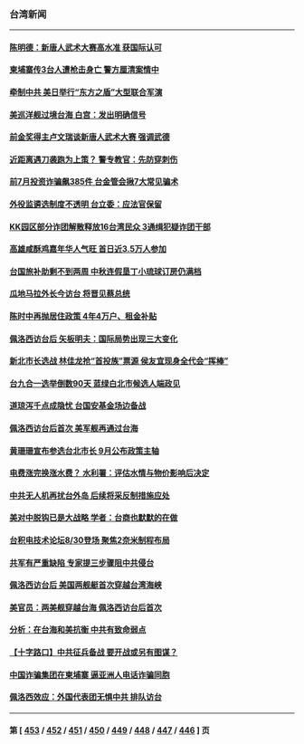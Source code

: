 ### 台湾新闻
---
#### [陈明德：新唐人武术大赛高水准 获国际认可](../../pages/ncid1349361/n13812348.md) 
#### [柬埔寨传3台人遭枪击身亡 警方厘清案情中](../../pages/ncid1349361/n13812609.md) 
#### [牵制中共 美日举行“东方之盾”大型联合军演](../../pages/ncid1349361/n13812336.md) 
#### [美巡洋舰过境台海 白宫：发出明确信号](../../pages/ncid1349361/n13812312.md) 
#### [前金奖得主卢文瑞谈新唐人武术大赛 强调武德](../../pages/ncid1349361/n13811658.md) 
#### [近距离遇刀袭跑为上策？ 警专教官：先防穿刺伤](../../pages/ncid1349361/n13812256.md) 
#### [前7月投资诈骗飙385件 台金管会揪7大常见骗术](../../pages/ncid1349361/n13812254.md) 
#### [外役监遴选制度不透明 台立委：应法官保留](../../pages/ncid1349361/n13812275.md) 
#### [KK园区部分诈团解散释放16台湾民众 3通缉犯疑诈团干部](../../pages/ncid1349361/n13812260.md) 
#### [高雄咸酥鸡嘉年华人气旺 首日近3.5万人参加](../../pages/ncid1349361/n13812224.md) 
#### [台国旅补助剩不到两周 中秋连假垦丁小琉球订房仍满档](../../pages/ncid1349361/n13812228.md) 
#### [瓜地马拉外长今访台 将晋见蔡总统](../../pages/ncid1349361/n13812183.md) 
#### [陈时中再抛居住政策 4年4万户、租金补贴](../../pages/ncid1349361/n13812158.md) 
#### [佩洛西访台后 矢板明夫：国际局势出现三大变化](../../pages/ncid1349361/n13812186.md) 
#### [新北市长选战 林佳龙抢“首投族”票源 侯友宜现身全代会“挥棒”](../../pages/ncid1349361/n13812160.md) 
#### [台九合一选举倒数90天 蓝绿白北市候选人端政见](../../pages/ncid1349361/n13812161.md) 
#### [道琼泻千点成隐忧 台国安基金场边备战](../../pages/ncid1349361/n13812184.md) 
#### [佩洛西访台后首次 美军舰再通过台海](../../pages/ncid1349361/n13812162.md) 
#### [黄珊珊宣布参选台北市长 9月公布政策主轴](../../pages/ncid1349361/n13812167.md) 
#### [电费涨完换涨水费？ 水利署：评估水情与物价影响后决定](../../pages/ncid1349361/n13812177.md) 
#### [中共无人机再扰台外岛 后续将采反制措施应处](../../pages/ncid1349361/n13812166.md) 
#### [美对中脱钩已是大战略 学者：台商也默默的在做](../../pages/ncid1349361/n13812153.md) 
#### [台积电技术论坛8/30登场 聚焦2奈米制程布局](../../pages/ncid1349361/n13812147.md) 
#### [共军有严重缺陷 专家提三步骤阻中共侵台](../../pages/ncid1349361/n13811064.md) 
#### [佩洛西访台后 美国两舰艇首次穿越台湾海峡](../../pages/ncid1349361/n13812095.md) 
#### [美官员：两美舰穿越台海 佩洛西访台后首次](../../pages/ncid1349361/n13812003.md) 
#### [分析：在台海和美抗衡 中共有致命弱点](../../pages/ncid1349361/n13807798.md) 
#### [【十字路口】中共征兵备战 要开战或另有图谋？](../../pages/ncid1349361/n13811649.md) 
#### [中国诈骗集团在柬埔寨 逼亚洲人电话诈骗同胞](../../pages/ncid1349361/n13811627.md) 
#### [佩洛西效应：外国代表团无惧中共 排队访台](../../pages/ncid1349361/n13811609.md) 

---
#### 第 [ [453](./453.md) / [452](./452.md) / [451](./451.md) / [450](./450.md) / [449](./449.md) / [448](./448.md) / [447](./447.md) / [446](./446.md) ] 页
